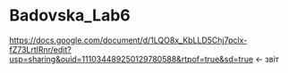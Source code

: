 # Badovska_Lab6
https://docs.google.com/document/d/1LQO8x_KbLLD5Chj7pclx-fZ73LrtlRnr/edit?usp=sharing&ouid=111034489250129780588&rtpof=true&sd=true <- звіт
